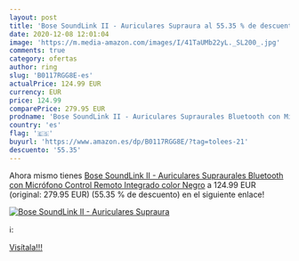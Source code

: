 ```yaml
---
layout: post
title: 'Bose SoundLink II - Auriculares Supraura al 55.35 % de descuento'
date: 2020-12-08 12:01:04
image: 'https://m.media-amazon.com/images/I/41TaUMb22yL._SL200_.jpg'
comments: true
category: ofertas
author: ring
slug: 'B0117RGG8E-es'
actualPrice: 124.99 EUR
currency: EUR
price: 124.99
comparePrice: 279.95 EUR
prodname: 'Bose SoundLink II - Auriculares Supraurales Bluetooth con Micrófono  Control Remoto Integrado  color Negro'
country: 'es'
flag: '🇪🇸'
buyurl: 'https://www.amazon.es/dp/B0117RGG8E/?tag=tolees-21'
descuento: '55.35'
---
```


Ahora mismo tienes [Bose SoundLink II - Auriculares Supraurales Bluetooth con Micrófono  Control Remoto Integrado  color Negro](https://www.amazon.es/dp/B0117RGG8E/?tag=tolees-21) a 124.99 EUR (original: 279.95 EUR) (55.35 %  de descuento) en el siguiente enlace!

[![Bose SoundLink II - Auriculares Supraura](https://m.media-amazon.com/images/I/41TaUMb22yL._SL200_.jpg)](https://www.amazon.es/dp/B0117RGG8E/?tag=tolees-21)

ℹ️:


[Visítala!!!](https://www.amazon.es/dp/B0117RGG8E/?tag=tolees-21)
